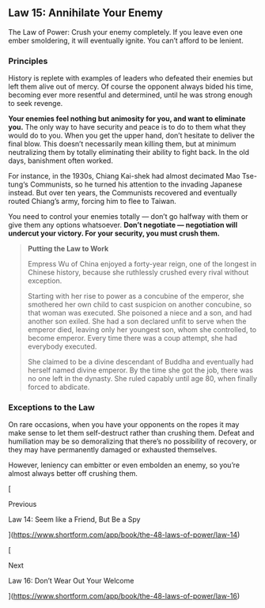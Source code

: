 ## Law 15: Annihilate Your Enemy

The Law of Power: Crush your enemy completely. If you leave even one ember smoldering, it will eventually ignite. You can’t afford to be lenient.

### Principles

History is replete with examples of leaders who defeated their enemies but left them alive out of mercy. Of course the opponent always bided his time, becoming ever more resentful and determined, until he was strong enough to seek revenge.

**Your enemies feel nothing but animosity for you, and want to eliminate you.** The only way to have security and peace is to do to them what they would do to you. When you get the upper hand, don’t hesitate to deliver the final blow. This doesn’t necessarily mean killing them, but at minimum neutralizing them by totally eliminating their ability to fight back. In the old days, banishment often worked.

For instance, in the 1930s, Chiang Kai-shek had almost decimated Mao Tse-tung‘s Communists, so he turned his attention to the invading Japanese instead. But over ten years, the Communists recovered and eventually routed Chiang’s army, forcing him to flee to Taiwan.

You need to control your enemies totally — don’t go halfway with them or give them any options whatsoever. **Don’t negotiate — negotiation will undercut your victory. For your security, you must crush them.**

> **Putting the Law to Work**
> 
> Empress Wu of China enjoyed a forty-year reign, one of the longest in Chinese history, because she ruthlessly crushed every rival without exception.
> 
> Starting with her rise to power as a concubine of the emperor, she smothered her own child to cast suspicion on another concubine, so that woman was executed. She poisoned a niece and a son, and had another son exiled. She had a son declared unfit to serve when the emperor died, leaving only her youngest son, whom she controlled, to become emperor. Every time there was a coup attempt, she had everybody executed.
> 
> She claimed to be a divine descendant of Buddha and eventually had herself named divine emperor. By the time she got the job, there was no one left in the dynasty. She ruled capably until age 80, when finally forced to abdicate.

### Exceptions to the Law

On rare occasions, when you have your opponents on the ropes it may make sense to let them self-destruct rather than crushing them. Defeat and humiliation may be so demoralizing that there’s no possibility of recovery, or they may have permanently damaged or exhausted themselves.

However, leniency can embitter or even embolden an enemy, so you’re almost always better off crushing them.

[

Previous

Law 14: Seem like a Friend, But Be a Spy

](https://www.shortform.com/app/book/the-48-laws-of-power/law-14)

[

Next

Law 16: Don’t Wear Out Your Welcome

](https://www.shortform.com/app/book/the-48-laws-of-power/law-16)